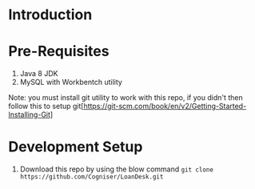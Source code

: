 # Introduction

# Pre-Requisites

 1. Java 8 JDK
 2. MySQL with Workbentch utility
 
 Note: you must install git utility to work with this repo, if you didn't then follow this to setup git[https://git-scm.com/book/en/v2/Getting-Started-Installing-Git]

# Development Setup

 1. Download this repo by using the blow command
 ```git clone https://github.com/Cogniser/LoanDesk.git```

